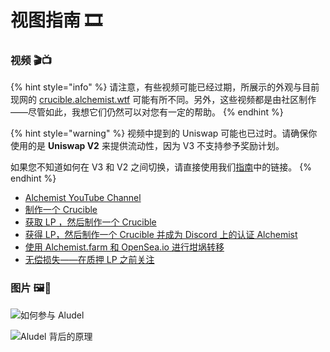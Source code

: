 # 视图指南 🎞

### **视频 🎬📺**

{% hint style="info" %}
请注意，有些视频可能已经过期，所展示的外观与目前现网的  [crucible.alchemist.wtf](http://crucible.alchemist.wtf/) 可能有所不同。另外，这些视频都是由社区制作——尽管如此，我想它们仍然可以对您有一定的帮助。
{% endhint %}

{% hint style="warning" %}
视频中提到的 Uniswap 可能也已过时。请确保你使用的是 **Uniswap V2** 来提供流动性，因为 V3 不支持参予奖励计划。

如果您不知道如何在 V3 和 V2 之间切换，请直接使用我们[指南](../acquiring-and-subscribing.md)中的链接。
{% endhint %}

* [Alchemist YouTube Channel](https://www.youtube.com/channel/UCIs4LugynLei2TN__lJh-6Q)
* [制作一个 Crucible](https://www.youtube.com/watch?v=Rl9Rf-3Sp-8)
* [获取 LP ，然后制作一个 Crucible](https://www.youtube.com/watch?v=Ga1qcQ6x3as)
* [获得 LP，然后制作一个 Crucible 并成为 Discord 上的认证 Alchemist](https://www.youtube.com/watch?v=k7MO1QpqCds)
* [使用 Alchemist.farm 和 OpenSea.io 进行坩埚转移](https://www.youtube.com/watch?v=i2MCYimelBM)
* [无偿损失——在质押 LP 之前关注](https://www.youtube.com/watch?v=8XJ1MSTEuU0)

### **图片 🖼🎨**

![&#x5982;&#x4F55;&#x53C2;&#x4E0E; Aludel](https://i.imgur.com/7sK0Jr2.png)

![Aludel &#x80CC;&#x540E;&#x7684;&#x539F;&#x7406;](https://i.imgur.com/sutIhed.png)



